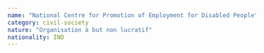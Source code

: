 ```yaml
---
name: "National Centre for Promotion of Employment for Disabled People"
category: civil-society
nature: "Organisation à but non lucratif"
nationality: IND
---
```

